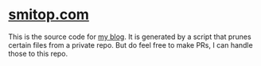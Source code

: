 # [smitop.com](https://smitop.com)

This is the source code for [my blog](https://smitop.com). It is generated by a script that prunes certain files from a private repo. But do feel free to make PRs, I can handle those to this repo.

